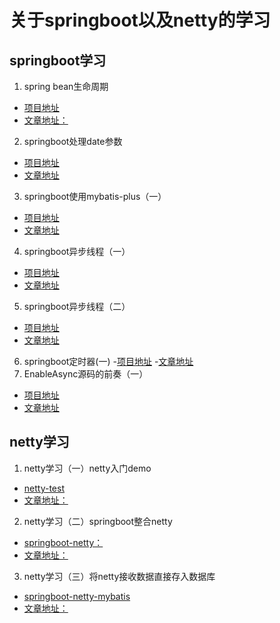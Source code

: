 # 关于springboot以及netty的学习

## springboot学习
1. spring bean生命周期
- [项目地址](https://github.com/guodayede/springboot-study/tree/master/springboot-bean)
- [文章地址：](https://www.guoyuchuan.com/java/2018/11/17/springbean%E7%94%9F%E5%91%BD%E5%91%A8%E6%9C%9F/)
2. springboot处理date参数
- [项目地址](https://github.com/guodayede/springboot-study/tree/master/springboot_date)
- [文章地址](https://www.guoyuchuan.com/springboot/2019/09/02/springboot%E5%A4%84%E7%90%86date%E5%8F%82%E6%95%B0)
3. springboot使用mybatis-plus（一）
- [项目地址](https://github.com/guodayede/springboot-study/tree/master/springboot-mybatis)
- [文章地址](https://www.guoyuchuan.com/java/springboot/2019/03/08/springboot%E4%BD%BF%E7%94%A8mybatis-plus-%E4%B8%80)
4. springboot异步线程（一）
- [项目地址](https://github.com/guodayede/springboot-study/tree/master/springboot-async)
- [文章地址](https://www.guoyuchuan.com/springboot/%E5%BC%82%E6%AD%A5/java/2019/11/13/springboot%E5%BC%82%E6%AD%A5%E7%BA%BF%E7%A8%8B(%E4%B8%80)/)
5. springboot异步线程（二）
- [项目地址](https://github.com/guodayede/springboot-study/tree/master/springboot-async)
- [文章地址](https://www.guoyuchuan.com/springboot/async/java/2019/12/16/springboot%E5%BC%82%E6%AD%A5%E7%BA%BF%E7%A8%8B(%E4%BA%8C)/)
6. springboot定时器(一)
-[项目地址](https://github.com/guodayede/springboot-study)
-[文章地址](https://www.guoyuchuan.com/java/springboot/2020/05/23/springboot%E5%AE%9A%E6%97%B6%E5%99%A8(%E4%B8%80)/)
7. EnableAsync源码的前奏（一）
- [项目地址](https://github.com/guodayede/springboot-study/tree/master/method-interceptor)
- [文章地址](https://www.guoyuchuan.com/java/springboot/spring/2020/06/06/EnableAsync%E6%BA%90%E7%A0%81%E7%9A%84%E5%89%8D%E5%A5%8F-%E4%B8%80/)


## netty学习
1. netty学习（一）netty入门demo
- [netty-test](https://github.com/guodayede/springboot-study/tree/master/netty-test)
- [文章地址：](https://www.guoyuchuan.com/netty/springboot/2018/08/28/netty%E5%85%A5%E9%97%A8demo(%E4%B8%80))
2. netty学习（二）springboot整合netty
- [springboot-netty：](https://github.com/guodayede/springboot-study/tree/master/springboot-netty)
- [文章地址：](https://www.guoyuchuan.com/netty/springboot/2019/03/31/netty%E5%AD%A6%E4%B9%A0-%E4%BA%8C-springboot%E6%95%B4%E5%90%88netty)
3. netty学习（三）将netty接收数据直接存入数据库
- [springboot-netty-mybatis](https://github.com/guodayede/springboot-study/tree/master/springboot-netty-mybatis)
- [文章地址：](https://www.guoyuchuan.com/netty/springboot/2019/04/07/netty%E5%AD%A6%E4%B9%A0-%E4%B8%89-springboot+netty+mybatis)
